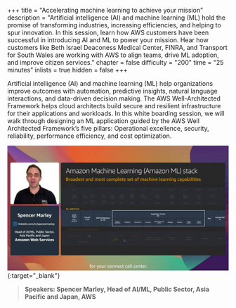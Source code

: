 +++
title = "Accelerating machine learning to achieve your mission"
description = "Artificial intelligence (AI) and machine learning (ML) hold the promise of transforming industries, increasing efficiencies, and helping to spur innovation. In this session, learn how AWS customers have been successful in introducing AI and ML to power your mission. Hear how customers like Beth Israel Deaconess Medical Center, FINRA, and Transport for South Wales are working with AWS to align teams, drive ML adoption, and improve citizen services."
chapter = false
difficulty = "200"
time = "25 minutes"
inlists = true
hidden = false
+++

Artificial intelligence (AI) and machine learning (ML) help organizations improve outcomes with automation, predictive insights, natural language interactions, and data-driven decision making. The AWS Well-Architected Framework helps cloud architects build secure and resilient infrastructure for their applications and workloads. In this white boarding session, we will walk through designing an ML application guided by the AWS Well Architected Framework’s five pillars: Operational excellence, security, reliability, performance efficiency, and cost optimization.

[![AWS Public Sector Summit Online - Accelerating machine learning to achieve your mission](./accelerating_ml.jpg)](https://pages.awscloud.com/aws-public-sector-summit-online-techf04.html){:target="_blank"}

>  **Speakers: Spencer Marley, Head of AI/ML, Public Sector, Asia Pacific and Japan, AWS** 
